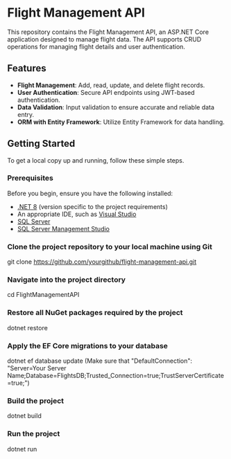 # Flight Management API

This repository contains the Flight Management API, an ASP.NET Core application designed to manage flight data. The API supports CRUD operations for managing flight details and user authentication.

## Features

- **Flight Management**: Add, read, update, and delete flight records.
- **User Authentication**: Secure API endpoints using JWT-based authentication.
- **Data Validation**: Input validation to ensure accurate and reliable data entry.
- **ORM with Entity Framework**: Utilize Entity Framework for data handling.

## Getting Started

To get a local copy up and running, follow these simple steps.

### Prerequisites

Before you begin, ensure you have the following installed:
- [.NET 8](https://dotnet.microsoft.com/download) (version specific to the project requirements)
- An appropriate IDE, such as [Visual Studio](https://visualstudio.microsoft.com/vs/) 
- [SQL Server](https://www.microsoft.com/en-us/sql-server/sql-server-downloads)
-  [SQL Server Management Studio](https://learn.microsoft.com/en-us/sql/ssms/download-sql-server-management-studio-ssms?view=sql-server-ver16)

### Clone the project repository to your local machine using Git
git clone https://github.com/yourgithub/flight-management-api.git

### Navigate into the project directory
cd FlightManagementAPI

### Restore all NuGet packages required by the project
dotnet restore

### Apply the EF Core migrations to your database
dotnet ef database update (Make sure that "DefaultConnection": "Server=Your Server Name;Database=FlightsDB;Trusted_Connection=true;TrustServerCertificate=true;")

### Build the project
dotnet build

### Run the project
dotnet run

